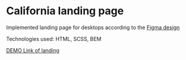 # California landing page

Implemented landing
page for desktops according to
the [Figma design](https://www.figma.com/file/sxUpg7EtdWxR0GQSvalTlf/California?type=design&node-id=1-2&mode=design&t=cec8rC9TQLBqG8cX-0)

Technologies used: HTML, SCSS, BEM

[DEMO Link of landing](https://leonid-vegera.github.io/california/)